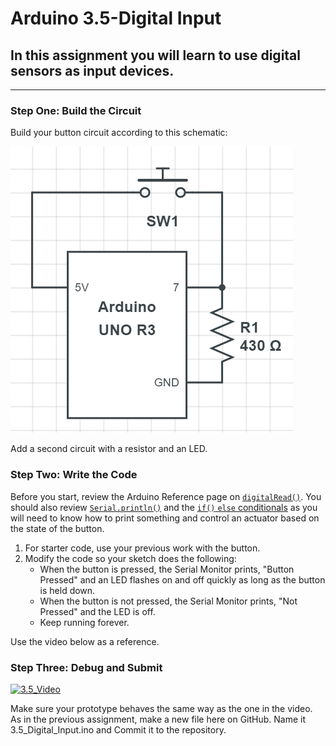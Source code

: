 # Arduino 3.5-Digital Input
## In this assignment you will learn to use digital sensors as input devices.  

---

### Step One: Build the Circuit

Build your button circuit according to this schematic:

![pulldown circuit](https://github.com/WHS-Robotics-Classes/3.5-Digital_Input/blob/main/pulldown.PNG?raw=true)

Add a second circuit with a resistor and an LED.

### Step Two: Write the Code

Before you start, review the Arduino Reference page on [`digitalRead()`](https://www.arduino.cc/reference/en/language/functions/digital-io/digitalread/).  You should also review [`Serial.println()`](https://www.arduino.cc/reference/en/language/functions/communication/serial/println/) and the [`if()` `else` conditionals](https://www.arduino.cc/reference/en/language/structure/control-structure/if/) as you will need to know how to print something and control an actuator based on the state of the button.

1. For starter code, use your previous work with the button.
2. Modify the code so your sketch does the following:
    - When the button is pressed, the Serial Monitor prints, "Button Pressed" and an LED flashes on and off quickly as long as the button is held down.
    - When the button is not pressed, the Serial Monitor prints, "Not Pressed" and the LED is off.
    - Keep running forever.

Use the video below as a reference.

### Step Three: Debug and Submit

[![3.5_Video](http://img.youtube.com/vi/Nc7hQMbBjHo/0.jpg)](https://www.youtube.com/watch?v=Nc7hQMbBjHo "3.5-Digital Input Video")

Make sure your prototype behaves the same way as the one in the video. As in the previous assignment, make a new file here on GitHub. Name it 3.5_Digital_Input.ino and Commit it to the repository.
